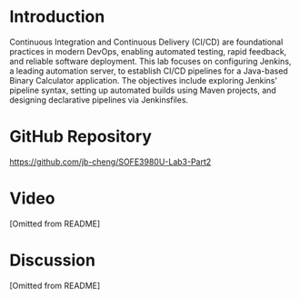 # Introduction
Continuous Integration and Continuous Delivery (CI/CD) are foundational practices in modern DevOps, enabling automated testing, rapid feedback, and reliable software deployment. This lab focuses on configuring Jenkins, a leading automation server, to establish CI/CD pipelines for a Java-based Binary Calculator application. The objectives include exploring Jenkins' pipeline syntax, setting up automated builds using Maven projects, and designing declarative pipelines via Jenkinsfiles. 

# GitHub Repository
https://github.com/jb-cheng/SOFE3980U-Lab3-Part2

# Video
[Omitted from README]

# Discussion
[Omitted from README]